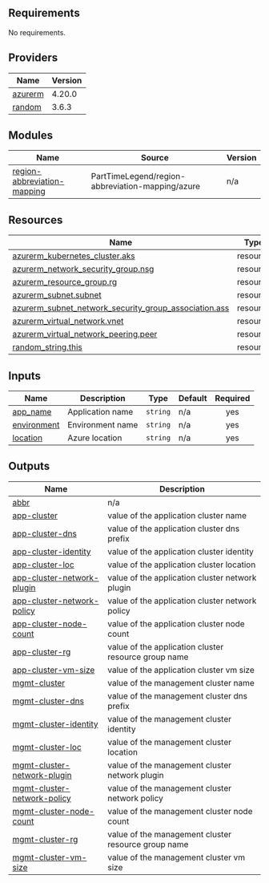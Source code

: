 <!-- BEGIN_TF_DOCS -->
## Requirements

No requirements.

## Providers

| Name | Version |
|------|---------|
| <a name="provider_azurerm"></a> [azurerm](#provider\_azurerm) | 4.20.0 |
| <a name="provider_random"></a> [random](#provider\_random) | 3.6.3 |

## Modules

| Name | Source | Version |
|------|--------|---------|
| <a name="module_region-abbreviation-mapping"></a> [region-abbreviation-mapping](#module\_region-abbreviation-mapping) | PartTimeLegend/region-abbreviation-mapping/azure | n/a |

## Resources

| Name | Type |
|------|------|
| [azurerm_kubernetes_cluster.aks](https://registry.terraform.io/providers/hashicorp/azurerm/latest/docs/resources/kubernetes_cluster) | resource |
| [azurerm_network_security_group.nsg](https://registry.terraform.io/providers/hashicorp/azurerm/latest/docs/resources/network_security_group) | resource |
| [azurerm_resource_group.rg](https://registry.terraform.io/providers/hashicorp/azurerm/latest/docs/resources/resource_group) | resource |
| [azurerm_subnet.subnet](https://registry.terraform.io/providers/hashicorp/azurerm/latest/docs/resources/subnet) | resource |
| [azurerm_subnet_network_security_group_association.ass](https://registry.terraform.io/providers/hashicorp/azurerm/latest/docs/resources/subnet_network_security_group_association) | resource |
| [azurerm_virtual_network.vnet](https://registry.terraform.io/providers/hashicorp/azurerm/latest/docs/resources/virtual_network) | resource |
| [azurerm_virtual_network_peering.peer](https://registry.terraform.io/providers/hashicorp/azurerm/latest/docs/resources/virtual_network_peering) | resource |
| [random_string.this](https://registry.terraform.io/providers/hashicorp/random/latest/docs/resources/string) | resource |

## Inputs

| Name | Description | Type | Default | Required |
|------|-------------|------|---------|:--------:|
| <a name="input_app_name"></a> [app\_name](#input\_app\_name) | Application name | `string` | n/a | yes |
| <a name="input_environment"></a> [environment](#input\_environment) | Environment name | `string` | n/a | yes |
| <a name="input_location"></a> [location](#input\_location) | Azure location | `string` | n/a | yes |

## Outputs

| Name | Description |
|------|-------------|
| <a name="output_abbr"></a> [abbr](#output\_abbr) | n/a |
| <a name="output_app-cluster"></a> [app-cluster](#output\_app-cluster) | value of the application cluster name |
| <a name="output_app-cluster-dns"></a> [app-cluster-dns](#output\_app-cluster-dns) | value of the application cluster dns prefix |
| <a name="output_app-cluster-identity"></a> [app-cluster-identity](#output\_app-cluster-identity) | value of the application cluster identity |
| <a name="output_app-cluster-loc"></a> [app-cluster-loc](#output\_app-cluster-loc) | value of the application cluster location |
| <a name="output_app-cluster-network-plugin"></a> [app-cluster-network-plugin](#output\_app-cluster-network-plugin) | value of the application cluster network plugin |
| <a name="output_app-cluster-network-policy"></a> [app-cluster-network-policy](#output\_app-cluster-network-policy) | value of the application cluster network policy |
| <a name="output_app-cluster-node-count"></a> [app-cluster-node-count](#output\_app-cluster-node-count) | value of the application cluster node count |
| <a name="output_app-cluster-rg"></a> [app-cluster-rg](#output\_app-cluster-rg) | value of the application cluster resource group name |
| <a name="output_app-cluster-vm-size"></a> [app-cluster-vm-size](#output\_app-cluster-vm-size) | value of the application cluster vm size |
| <a name="output_mgmt-cluster"></a> [mgmt-cluster](#output\_mgmt-cluster) | value of the management cluster name |
| <a name="output_mgmt-cluster-dns"></a> [mgmt-cluster-dns](#output\_mgmt-cluster-dns) | value of the management cluster dns prefix |
| <a name="output_mgmt-cluster-identity"></a> [mgmt-cluster-identity](#output\_mgmt-cluster-identity) | value of the management cluster identity |
| <a name="output_mgmt-cluster-loc"></a> [mgmt-cluster-loc](#output\_mgmt-cluster-loc) | value of the management cluster location |
| <a name="output_mgmt-cluster-network-plugin"></a> [mgmt-cluster-network-plugin](#output\_mgmt-cluster-network-plugin) | value of the management cluster network plugin |
| <a name="output_mgmt-cluster-network-policy"></a> [mgmt-cluster-network-policy](#output\_mgmt-cluster-network-policy) | value of the management cluster network policy |
| <a name="output_mgmt-cluster-node-count"></a> [mgmt-cluster-node-count](#output\_mgmt-cluster-node-count) | value of the management cluster node count |
| <a name="output_mgmt-cluster-rg"></a> [mgmt-cluster-rg](#output\_mgmt-cluster-rg) | value of the management cluster resource group name |
| <a name="output_mgmt-cluster-vm-size"></a> [mgmt-cluster-vm-size](#output\_mgmt-cluster-vm-size) | value of the management cluster vm size |
<!-- END_TF_DOCS -->